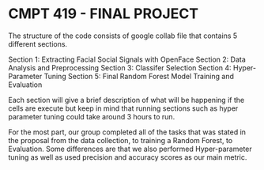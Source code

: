 # CMPT 419 - FINAL PROJECT
 
The structure of the code consists of google collab file that contains 5 different sections. 

Section 1: Extracting Facial Social Signals with OpenFace
Section 2: Data Analysis and Preprocessing
Section 3: Classifer Selection
Section 4: Hyper-Parameter Tuning
Section 5: Final Random Forest Model Training and Evaluation

Each section will give a brief description of what will be happening if the cells are execute but keep in mind that running sections such as hyper parameter tuning could take around 3 hours to run.

For the most part, our group completed all of the tasks that was stated in the proposal from the data collection, to training a Random Forest, to Evaluation. Some differences are that we also performed Hyper-parameter tuning as well as used precision and accuracy scores as our main metric.
